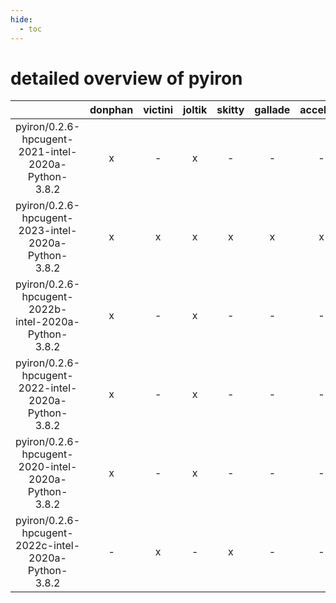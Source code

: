```yaml
---
hide:
  - toc
---
```


detailed overview of pyiron
===========================

| |donphan|victini|joltik|skitty|gallade|accelgor|swalot|doduo|
| :---: | :---: | :---: | :---: | :---: | :---: | :---: | :---: | :---: |
|pyiron/0.2.6-hpcugent-2021-intel-2020a-Python-3.8.2|x|-|x|-|-|-|x|x|
|pyiron/0.2.6-hpcugent-2023-intel-2020a-Python-3.8.2|x|x|x|x|x|x|x|x|
|pyiron/0.2.6-hpcugent-2022b-intel-2020a-Python-3.8.2|x|-|x|-|-|-|x|x|
|pyiron/0.2.6-hpcugent-2022-intel-2020a-Python-3.8.2|x|-|x|-|-|-|x|x|
|pyiron/0.2.6-hpcugent-2020-intel-2020a-Python-3.8.2|x|-|x|-|-|-|-|x|
|pyiron/0.2.6-hpcugent-2022c-intel-2020a-Python-3.8.2|-|x|-|x|-|-|-|-|
